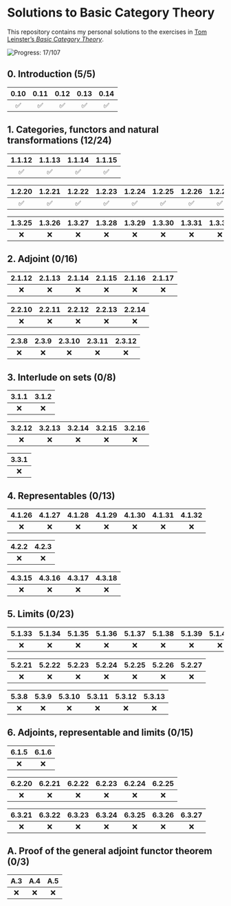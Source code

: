 # Solutions to Basic Category Theory

This repository contains my personal solutions to the exercises in [Tom Leinster’s *Basic Category Theory*][1].



![Progress: 17/107][2]



## 0. Introduction (5/5) ##

| 0.10 | 0.11 | 0.12 | 0.13 | 0.14 |
| :-: | :-: | :-: | :-: | :-: |
| ✅ | ✅ | ✅ | ✅ | ✅ |





## 1. Categories, functors and natural transformations (12/24) ##

| 1.1.12 | 1.1.13 | 1.1.14 | 1.1.15 |
| :-: | :-: | :-: | :-: |
| ✅ | ✅ | ✅ | ✅ |

| 1.2.20 | 1.2.21 | 1.2.22 | 1.2.23 | 1.2.24 | 1.2.25 | 1.2.26 | 1.2.27 | 1.2.28 | 1.2.29 |
| :-: | :-: | :-: | :-: | :-: | :-: | :-: | :-: | :-: | :-: |
| ✅ | ✅ | ✅ | ✅ | ✅ | ✅ | ✅ | ✅ | ❌ | ❌ |

| 1.3.25 | 1.3.26 | 1.3.27 | 1.3.28 | 1.3.29 | 1.3.30 | 1.3.31 | 1.3.32 | 1.3.33 | 1.3.34 |
| :-: | :-: | :-: | :-: | :-: | :-: | :-: | :-: | :-: | :-: |
| ❌ | ❌ | ❌ | ❌ | ❌ | ❌ | ❌ | ❌ | ❌ | ❌ |





## 2. Adjoint (0/16) ##

| 2.1.12 | 2.1.13 | 2.1.14 | 2.1.15 | 2.1.16 | 2.1.17 |
| :-: | :-: | :-: | :-: | :-: | :-: |
| ❌ | ❌ | ❌ | ❌ | ❌ | ❌ |

| 2.2.10 | 2.2.11 | 2.2.12 | 2.2.13 | 2.2.14 |
| :-: | :-: | :-: | :-: | :-: |
| ❌ | ❌ | ❌ | ❌ | ❌ |

| 2.3.8 | 2.3.9 | 2.3.10 | 2.3.11 | 2.3.12 |
| :-: | :-: | :-: | :-: | :-: |
| ❌ | ❌ | ❌ | ❌ | ❌ |





## 3. Interlude on sets (0/8) ##

| 3.1.1 | 3.1.2 |
| :-: | :-: |
| ❌ | ❌ |

| 3.2.12 | 3.2.13 | 3.2.14 | 3.2.15 | 3.2.16 |
| :-: | :-: | :-: | :-: | :-: |
| ❌ | ❌ | ❌ | ❌ | ❌ |

| 3.3.1 |
| :-: |
| ❌ |





## 4. Representables (0/13) ##

| 4.1.26 | 4.1.27 | 4.1.28 | 4.1.29 | 4.1.30 | 4.1.31 | 4.1.32 |
| :-: | :-: | :-: | :-: | :-: | :-: | :-: |
| ❌ | ❌ | ❌ | ❌ | ❌ | ❌ | ❌ |

| 4.2.2 | 4.2.3 |
| :-: | :-: |
| ❌ | ❌ |

| 4.3.15 | 4.3.16 | 4.3.17 | 4.3.18 |
| :-: | :-: | :-: | :-: |
| ❌ | ❌ | ❌ | ❌ |





## 5. Limits (0/23) ##  

| 5.1.33 | 5.1.34 | 5.1.35 | 5.1.36 | 5.1.37 | 5.1.38 | 5.1.39 | 5.1.40 | 5.1.41 | 5.1.42 |
| :-: | :-: | :-: | :-: | :-: | :-: | :-: | :-: | :-: | :-: |
| ❌ | ❌ | ❌ | ❌ | ❌ | ❌ | ❌ | ❌ | ❌ | ❌ |

| 5.2.21 | 5.2.22 | 5.2.23 | 5.2.24 | 5.2.25 | 5.2.26 | 5.2.27 |
| :-: | :-: | :-: | :-: | :-: | :-: | :-: |
| ❌ | ❌ | ❌ | ❌ | ❌ | ❌ | ❌ |

| 5.3.8 | 5.3.9 | 5.3.10 | 5.3.11 | 5.3.12 | 5.3.13 |
| :-: | :-: | :-: | :-: | :-: | :-: |
| ❌ | ❌ | ❌ | ❌ | ❌ | ❌ |





## 6. Adjoints, representable and limits (0/15) ##

| 6.1.5 | 6.1.6 |
| :-: | :-: |
| ❌ | ❌ |

| 6.2.20 | 6.2.21 | 6.2.22 | 6.2.23 | 6.2.24 | 6.2.25 |
| :-: | :-: | :-: | :-: | :-: | :-: |
| ❌ | ❌ | ❌ | ❌ | ❌ | ❌ |

| 6.3.21 | 6.3.22 | 6.3.23 | 6.3.24 | 6.3.25 | 6.3.26 | 6.3.27 |
| :-: | :-: | :-: | :-: | :-: | :-: | :-: |
| ❌ | ❌ | ❌ | ❌ | ❌ | ❌ | ❌ |





## A. Proof of the general adjoint functor theorem (0/3) ##

| A.3 | A.4 | A.5 |
| :-: | :-: | :-: |
| ❌ | ❌ | ❌ |





[1]: https://arxiv.org/abs/1612.09375
[2]: https://progress-bar.dev/17/?scale=107&title=current%20progress&width=500&suffix=/107
